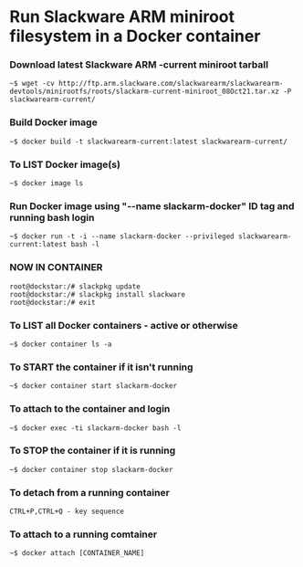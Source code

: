 # Run Slackware ARM miniroot filesystem in a Docker container

### Download latest Slackware ARM -current miniroot tarball
```
~$ wget -cv http://ftp.arm.slackware.com/slackwarearm/slackwarearm-devtools/minirootfs/roots/slackarm-current-miniroot_08Oct21.tar.xz -P slackwarearm-current/ 
```
### Build Docker image
```
~$ docker build -t slackwarearm-current:latest slackwarearm-current/ 
```
### To LIST Docker image(s)
```
~$ docker image ls
```
### Run Docker image using "--name slackarm-docker" ID tag and running bash login
```
~$ docker run -t -i --name slackarm-docker --privileged slackwarearm-current:latest bash -l
```
### NOW IN CONTAINER #
```
root@dockstar:/# slackpkg update
root@dockstar:/# slackpkg install slackware
root@dockstar:/# exit
```
### To LIST all Docker containers - active or otherwise
```
~$ docker container ls -a
```
### To START the container if it isn't running
```
~$ docker container start slackarm-docker
```
### To attach to the container and login
```
~$ docker exec -ti slackarm-docker bash -l
```
### To STOP the container if it is running
```
~$ docker container stop slackarm-docker
```
### To detach from a running container
```
CTRL+P,CTRL+Q - key sequence
```
### To attach to a running comtainer 
```
~$ docker attach [CONTAINER_NAME]
```

